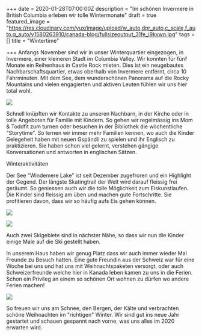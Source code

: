 +++
date = 2020-01-28T07:00:00Z
description = "Im schönen Invermere in British Columbia erleben wir tolle Wintermonate"
draft = true
featured_image = "https://res.cloudinary.com/yux/image/upload/w_auto,dpr_auto,c_scale,f_auto,q_auto/v1580263910/canada-blog/fullsizeoutput_31fe_i9kvwn.jpg"
tags = []
title = "Wintertime"

+++
Anfangs November sind wir in unser Winterquartier eingezogen, in Invermere, einer kleineren Stadt im Columbia Valley. Wir konnten für fünf Monate ein Reihenhaus in Castle Rock mieten. Dies ist ein neugebautes Nachbarschaftsquartier, etwas oberhalb von Invermere entfernt, circa 10 Fahrminuten. Mit dem See, dem wunderschönen Panorama auf die Rocky Mountains und vielen engagierten und aktiven Leuten fühlen wir uns hier total wohl.

![](https://res.cloudinary.com/yux/image/upload/w_auto,dpr_auto,c_scale,f_auto,q_auto/v1580264916/canada-blog/IMG_1516_rubtbe.jpg)

Schnell knüpften wir Kontakte zu unseren Nachbarn, in der Kirche oder in tolle Angeboten für Familie mit Kindern. So gehen wir regelmässig ins Mom & Toddfit zum turnen oder besuchen in der Bibliothek die wöchentliche "Storytime". So lernen wir immer mehr Familien kennen, wo auch die Kinder Gelegeheit haben mit neuen Gspändli zu spielen und ihr Englisch zu praktizieren. Sie haben schon viel gelernt, verstehen gängige Konversationen und antworten in englischen Sätzen.

Winteraktivitäten

Der See "Windemere Lake" ist seit Dezember zugefroren und ein Highlight der Gegend. Der längste Skatingtrail der Welt wird darauf fleissig frei geräumt. So geniessen auch wir die tolle Möglichkeit zum Eiskunstlaufen. Die Kinder sind fleissig am üben und machen gute Fortschritte. Sie profitieren davon, dass wir so häufig aufs Eis gehen können.

![](https://res.cloudinary.com/yux/image/upload/w_auto,dpr_auto,c_scale,f_auto,q_auto/v1580265072/canada-blog/f44b25be-62a9-4c49-91ed-2008c80d8158_prp4pb.jpg)

![](https://res.cloudinary.com/yux/image/upload/w_auto,dpr_auto,c_scale,f_auto,q_auto/v1580265161/canada-blog/96dbab8c-da48-48de-b595-8650f3dcd3ef_xmssuq.jpg)

Auch zwei Skigebiete sind in nächster Nähe, so dass wir nun die Kinder einige Male auf die Ski gestellt haben.

In unserem Haus haben wir genug Platz dass wir auch immer wieder Mal Freunde zu Besuch hatten. Eine gute Freundin aus der Schweiz war für eine Woche bei uns und hat uns mit Weihnachtspaketen versorgt, oder auch Schweizerfreunde welche hier in Kanada leben kamen zu uns in die Ferien. Schon ein Privileg an einem so schönen Ort wohnen zu dürfen wo andere Ferien machen!

![](https://res.cloudinary.com/yux/image/upload/w_auto,dpr_auto,c_scale,f_auto,q_auto/v1580265207/canada-blog/ba235a8a-41c0-4ad4-9769-54fc3fe4144f_esrizt.jpg)

So freuen wir uns am Schnee, den Bergen, der Kälte und verbrachten schöne Weihnachten im "richtigen" Winter. Wir sind gut ins neue Jahr gestartet und schauen gespannt nach vorne, was uns alles im 2020 erwarten wird.